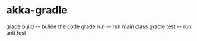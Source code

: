 akka-gradle
===========
grade build -- builde the code
grade run -- run main class
gradle test -- run unit test
